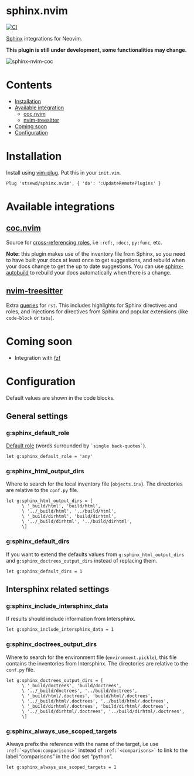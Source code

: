 # sphinx.nvim

[![CI](https://github.com/stsewd/sphinx.nvim/workflows/CI/badge.svg)](https://github.com/stsewd/sphinx.nvim/actions?query=workflow%3ACI)

[Sphinx](https://www.sphinx-doc.org/) integrations for Neovim.

**This plugin is still under development, some functionalities may change.**

![sphinx-nvim-coc](https://user-images.githubusercontent.com/4975310/105564899-353d8f80-5cf2-11eb-8f05-63b1ed5c3106.gif)

# Contents

* [Installation](#installation)
* [Available integration](#available-integrations)
  - [coc.nvim](#cocnvim)
  - [nvim-treesitter](#nvim-treesitter)
* [Coming soon](#coming-soon)
* [Configuration](#configuration)

# Installation

Install using [vim-plug](https://github.com/junegunn/vim-plug).
Put this in your `init.vim`.

```vim
Plug 'stsewd/sphinx.nvim', { 'do': ':UpdateRemotePlugins' }
```

# Available integrations

## [coc.nvim](https://github.com/neoclide/coc.nvim/)

Source for [cross-referencing roles](https://www.sphinx-doc.org/en/master/usage/restructuredtext/roles.html#cross-referencing-syntax),
i.e `:ref:`, `:doc:`, `py:func`, etc.

**Note:** this plugin makes use of the inventory file from Sphinx,
so you need to have built your docs at least once to get suggestions,
and rebuild when your docs change to get the up to date suggestions.
You can use [sphinx-autobuild](https://github.com/GaretJax/sphinx-autobuild) to rebuild your docs automatically when there is a change.

## [nvim-treesitter](https://github.com/nvim-treesitter/nvim-treesitter)

Extra [queries](after/queries/rst/) for `rst`.
This includes highlights for Sphinx directives and roles,
and injections for directives from Sphinx and popular extensions (like ``code-block`` or ``tabs``).

# Coming soon

- Integration with [fzf](https://github.com/junegunn/fzf/)

# Configuration

Default values are shown in the code blocks.

## General settings

### g:sphinx_default_role

[Default role](https://www.sphinx-doc.org/page/usage/configuration.html#confval-default_role) (words surrounded by `` `single back-quotes` ``).

```vim
let g:sphinx_default_role = 'any'
```

### g:sphinx_html_output_dirs

Where to search for the local inventory file (`objects.inv`).
The directories are relative to the `conf.py` file.

```vim
let g:sphinx_html_output_dirs = [
      \ '_build/html', 'build/html',
      \ '../_build/html', '../build/html',
      \ '_build/dirhtml', 'build/dirhtml',
      \ '../_build/dirhtml', '../build/dirhtml',
      \]
```

### g:sphinx_default_dirs

If you want to extend the defaults values from `g:sphinx_html_output_dirs` and `g:sphinx_doctrees_output_dirs`
instead of replacing them.

```vim
let g:sphinx_default_dirs = 1
```

## Intersphinx related settings

### g:sphinx_include_intersphinx_data

If results should include information from Intersphinx.

```vim
let g:sphinx_include_intersphinx_data = 1
```

### g:sphinx_doctrees_output_dirs

Where to search for the environment file (`environment.pickle`),
this file contains the inventories from Intersphinx.
The directories are relative to the `conf.py` file.

```vim
let g:sphinx_doctrees_output_dirs = [
      \ '_build/doctrees', 'build/doctrees',
      \ '../_build/doctrees', '../build/doctrees',
      \ '_build/html/.doctrees', 'build/html/.doctrees',
      \ '../_build/html/.doctrees', '../build/html/.doctrees',
      \ '_build/dirhtml/.doctrees', 'build/dirhtml/.doctrees',
      \ '../_build/dirhtml/.doctrees', '../build/dirhtml/.doctrees',
      \]
```

### g:sphinx_always_use_scoped_targets

Always prefix the reference with the name of the target,
i.e use `` :ref:`<python:comparisons>` `` instead of `` :ref:`<comparisons>` ``
to link to the label “comparisons” in the doc set “python”.

```vim
let g:sphinx_always_use_scoped_targets = 1
```
